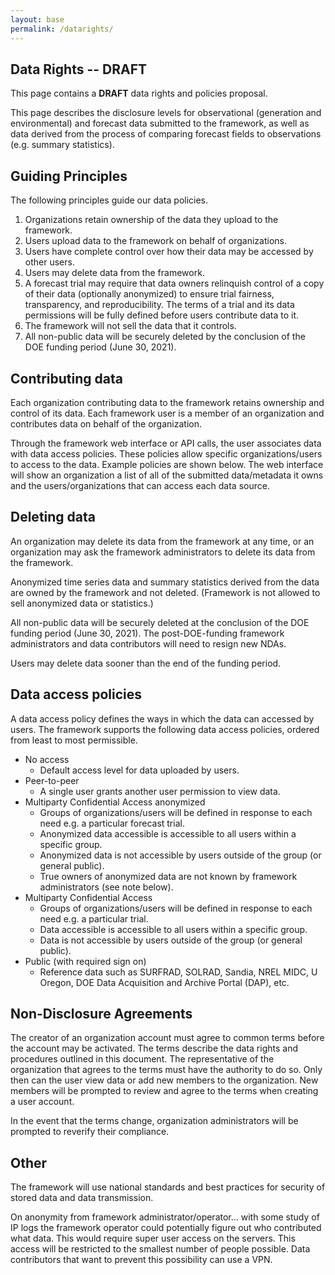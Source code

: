 ```yaml
---
layout: base
permalink: /datarights/
---
```

## Data Rights -- DRAFT

This page contains a **DRAFT** data rights and policies proposal.

This page describes the disclosure levels for observational (generation
and environmental) and forecast data submitted to the framework, as well
as data derived from the process of comparing forecast fields to
observations (e.g. summary statistics).

Guiding Principles
------------------

The following principles guide our data policies.

1. Organizations retain ownership of the data they upload to the framework.
2. Users upload data to the framework on behalf of organizations.
2. Users have complete control over how their data may be accessed by other users.
2. Users may delete data from the framework.
2. A forecast trial may require that data owners relinquish control of a
   copy of their data (optionally anonymized) to ensure trial fairness,
   transparency, and reproducibility. The terms of a trial and its data
   permissions will be fully defined before users contribute data to it.
2. The framework will not sell the data that it controls.
2. All non-public data will be securely deleted by the conclusion of the DOE
   funding period (June 30, 2021).


Contributing data
-----------------

Each organization contributing data to the framework retains ownership
and control of its data. Each framework user is a member of an
organization and contributes data on behalf of the organization.

Through the framework web interface or API calls, the user associates
data with data access policies. These policies allow specific
organizations/users to access to the data. Example policies are shown
below. The web interface will show an organization a list of all of the
submitted data/metadata it owns and the users/organizations that can
access each data source.


Deleting data
-------------

An organization may delete its data from the framework at any time, or
an organization may ask the framework administrators to delete its data
from the framework.

Anonymized time series data and summary statistics
derived from the data are owned by the framework and not deleted.
(Framework is not allowed to sell anonymized data or statistics.)

All non-public data will be securely deleted at the conclusion of the
DOE funding period (June 30, 2021). The post-DOE-funding framework
administrators and data contributors will need to resign new NDAs.

Users may delete data sooner than the end of the funding period.


Data access policies
--------------------

A data access policy defines the ways in which the data can accessed by users.
The framework supports the following data access policies, ordered from least
to most permissible.

* No access
    * Default access level for data uploaded by users.
* Peer-to-peer
    * A single user grants another user permission to view data.
* Multiparty Confidential Access anonymized
    * Groups of organizations/users will be defined in response to each need
      e.g. a particular forecast trial.
    * Anonymized data accessible is accessible to all users within a specific group.
    * Anonymized data is not accessible by users outside of the group (or general public).
    * True owners of anonymized data are not known by framework administrators (see note below).
* Multiparty Confidential Access
    * Groups of organizations/users will be defined in response to each need
      e.g. a particular trial.
    * Data accessible is accessible to all users within a specific group.
    * Data is not accessible by users outside of the group (or general public).
* Public (with required sign on)
    * Reference data such as SURFRAD, SOLRAD, Sandia, NREL MIDC, U Oregon,
      DOE Data Acquisition and Archive Portal (DAP), etc.



Non-Disclosure Agreements
-------------------------

The creator of an organization account must agree to common terms before
the account may be activated. The terms describe the data rights and
procedures outlined in this document. The representative of the
organization that agrees to the terms must have the authority to do so.
Only then can the user view data or add new members to the organization.
New members will be prompted to review and agree to the terms when creating a
user account.

In the event that the terms change, organization administrators will be
prompted to reverify their compliance.


Other
-----

The framework will use national standards and best practices for
security of stored data and data transmission.

On anonymity from framework administrator/operator... with some study of
IP logs the framework operator could potentially figure out who
contributed what data. This would require super user access on the
servers. This access will be restricted to the smallest number of people
possible. Data contributors that want to prevent this possibility can
use a VPN.

